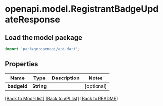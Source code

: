 # openapi.model.RegistrantBadgeUpdateResponse

## Load the model package
```dart
import 'package:openapi/api.dart';
```

## Properties
Name | Type | Description | Notes
------------ | ------------- | ------------- | -------------
**badgeId** | **String** |  | [optional] 

[[Back to Model list]](../README.md#documentation-for-models) [[Back to API list]](../README.md#documentation-for-api-endpoints) [[Back to README]](../README.md)


